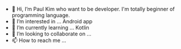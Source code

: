 - 👋 Hi, I’m Paul Kim who want to be developer. I'm totally beginner of programming language.
- 👀 I’m interested in ... Android app
- 🌱 I’m currently learning ... Kotlin
- 💞️ I’m looking to collaborate on ...
- 📫 How to reach me ...

<!---
paulkim0206/paulkim0206 is a ✨ special ✨ repository because its `README.md` (this file) appears on your GitHub profile.
You can click the Preview link to take a look at your changes.
--->
